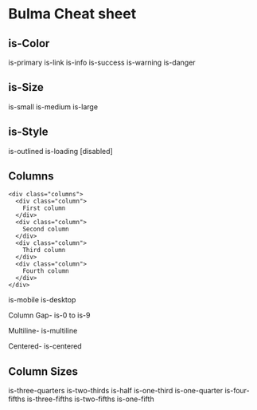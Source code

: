 # Bulma Cheat sheet

## is-Color

is-primary
is-link
is-info
is-success
is-warning
is-danger

## is-Size

is-small
is-medium
is-large

## is-Style

is-outlined
is-loading
[disabled]

## Columns

    <div class="columns">
      <div class="column">
        First column
      </div>
      <div class="column">
        Second column
      </div>
      <div class="column">
        Third column
      </div>
      <div class="column">
        Fourth column
      </div>
    </div>

is-mobile
is-desktop

Column Gap-
is-0 to is-9

Multiline-
is-multiline

Centered- 
is-centered
## Column Sizes

is-three-quarters
is-two-thirds
is-half
is-one-third
is-one-quarter
is-four-fifths
is-three-fifths
is-two-fifths
is-one-fifth